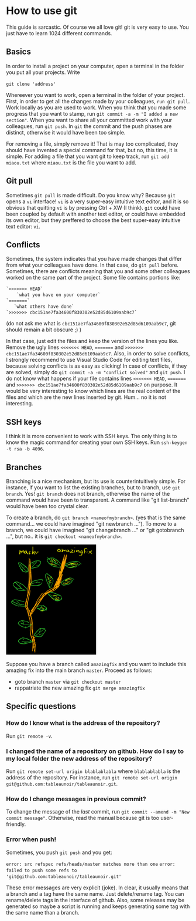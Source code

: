 # How to use git

This guide is sarcastic. Of course we all love git! git is very easy to use. You just have to learn 1024 different commands.

## Basics


In order to install a project on your computer, open a terminal in the folder you put all your projects. Write 

`git clone 'address'` 


Whereever you want to work, open a terminal in the folder of your project. First, in order to get all the changes made by your colleagues, `run git pull`.
    Work locally as you are used to work. When you think that you made some progress that you want to stamp, run `git commit -a -m "I added a new section"`.
    When you want to share all your committed work with your colleagues, run `git push`. In `git` the commit and the push phases are distinct, otherwise it would have been too simple.

For removing a file, simply remove it! That is may too complicated, they should have invented a special command for that, but no, this time, it is simple.
   For adding a file that you want git to keep track, run `git add miaou.txt` where `miaou.txt` is the file you want to add.
   
  
  
## Git pull

Sometimes `git pull` is made difficult. Do you know why? Because `git` opens a `vi` interface! `vi` is a very super-easy intuitive text editor, and it is so obvious that quitting `vi` is by pressing Ctrl + XW (I think). `git` could have been coupled by default with another text editor, or could have embedded its own editor, but they preffered to choose the best super-easy intuitive text editor: `vi`.
   
  
## Conflicts

 Sometimes, the system indicates that you have made changes that differ from what your colleagues have done. In that case, do `git pull` before.
    Sometimes, there are conflicts meaning that you and some other colleagues worked on the same part of the project. Some file contains portions like:
   
    `<<<<<<< HEAD`
        `what you have on your computer`
    `=======`
       `what others have done`
    `>>>>>>> cbc151ae7fa34600f830302e52d85d6109aab9c7`
    
 (do not ask me what is `cbc151ae7fa34600f830302e52d85d6109aab9c7`, git should remain a bit obscure ;) )
    
   In that case, just edit the files and keep the version of the lines you like. Remove the ugly lines `<<<<<<< HEAD`, `=======` and `>>>>>>> cbc151ae7fa34600f830302e52d85d6109aab9c7`. Also, in order to solve conflicts, I strongly recommend to use Visual Studio Code for editing text files, because solving conflicts is as easy as clicking!
   In case of conflicts, if they are solved, simply do `git commit -a -m "conflict solved"` and `git push`. I do not know what happens if your file contains lines `<<<<<<< HEAD`, `=======` and `>>>>>>> cbc151ae7fa34600f830302e52d85d6109aab9c7` on purpose. It would be very interesting to know which lines are the real content of the files and which are the new lines inserted by git. Hum... no it is not interesting.



## SSH keys

I think it is more convenient to work with SSH keys. The only thing is to know the magic command for creating your own SSH keys.
Run `ssh-keygen -t rsa -b 4096`.



## Branches

Branching is a nice mechanism, but its use is counterintuitively simple. For instance, if you want to list the existing branches, but to branch, use `git branch`. Yes! `git branch` does not branch, otherwise the name of the command would have been to transparent. A command like "git list-branch" would have been too crystal clear. 

To create a branch, do `git branch <nameofmybranch>`. (yes that is the same command... we could have imagined "git newbranch ..."). 
To move to a branch, we could have imagined "git changebranch ..." or "git gotobranch ...", but no.. it is `git checkout <nameofmybranch>`. 

<img src="branchmasteramazingfix.png" height="300px"/>





Suppose you have a branch called `amazingfix` and you want to include this amazing fix into the main branch `master`. Proceed as follows:
- goto branch `master` via `git checkout master`
- rappatriate the new amazing fix `git merge amazingfix`





## Specific questions

### How do I know what is the address of the repository?

Run `git remote -v`.


### I changed the name of a repository on github. How do I say to my local folder the new address of the repository?

Run  `git remote set-url origin blablablabla` where `blablablabla` is the address of the repository. For instance, run `git remote set-url origin git@github.com:tableaunoir/tableaunoir.git`.







### How do I change messages in previous commit?

To change the message of the *last* commit, run `git commit --amend -m "New commit message"`. Otherwise, read the manual because git is too user-friendly.


### Error when push!

Sometimes, you push `git push` and you get:

`error: src refspec refs/heads/master matches more than one`
`error: failed to push some refs to 'git@github.com:tableaunoir/tableaunoir.git'`

These error messages are very explicit (joke). In clear, it usually means that a branch and a tag have the same name. Just delete/rename tag. You can rename/delete tags in the interface of github. Also, some releases may be generated so maybe a script is running and keeps generating some tag with the same name than a branch.



